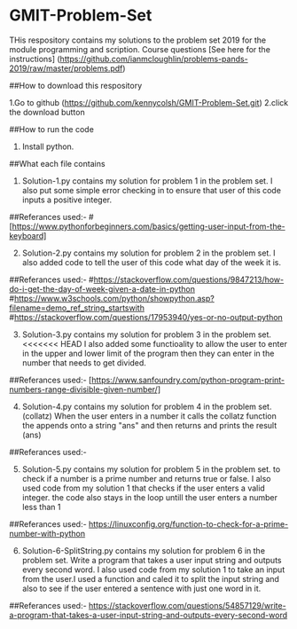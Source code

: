 # GMIT-Problem-Set
THis respository contains my solutions to the problem set 2019 for the module programming and scription.
Course questions
[See here for the instructions] (https://github.com/ianmcloughlin/problems-pands-2019/raw/master/problems.pdf)

##How to download this respository

1.Go to github (https://github.com/kennycolsh/GMIT-Problem-Set.git)
2.click the download button


##How to run the code

1. Install python.


##What each file contains
1. Solution-1.py contains my solution for problem 1 in the problem set.
  I also put some simple error checking in to ensure that user of this code inputs a positive integer.

##Referances used:-
#[https://www.pythonforbeginners.com/basics/getting-user-input-from-the-keyboard]

2. Solution-2.py contains my solution for problem 2 in the problem set.
  I also added code to tell the user of this code what day of the week it is.

##Referances used:-
#https://stackoverflow.com/questions/9847213/how-do-i-get-the-day-of-week-given-a-date-in-python
#https://www.w3schools.com/python/showpython.asp?filename=demo_ref_string_startswith
#https://stackoverflow.com/questions/17953940/yes-or-no-output-python

3. Solution-3.py contains my solution for problem 3 in the problem set.
<<<<<<< HEAD
 I also added some functioality to allow the user to enter in the upper and lower limit of the program then they can enter in the number that needs to get divided.
 

##Referances used:-
[https://www.sanfoundry.com/python-program-print-numbers-range-divisible-given-number/]


4. Solution-4.py contains my solution for problem 4 in the problem set.(collatz)
 When the user enters in a number it calls the collatz function the appends onto a string "ans" 
 and then returns and prints the result (ans)
 

##Referances used:-

5. Solution-5.py contains my solution for problem 5 in the problem set.
to check if a number is a prime number and returns true or false.
I also used code from my solution 1 that checks if the user enters a valid integer.
the code also stays in the loop untill the user enters a number less than 1
 

##Referances used:-
https://linuxconfig.org/function-to-check-for-a-prime-number-with-python

6. Solution-6-SplitString.py contains my solution for problem 6 in the problem set.
Write a program that takes a user input string and outputs every second word.
I also used code from my solution 1 to take an input from the user.I used a function and caled it to 
split the input string and also to see if the user entered a sentence with just one word in it.
 

##Referances used:-
https://stackoverflow.com/questions/54857129/write-a-program-that-takes-a-user-input-string-and-outputs-every-second-word


